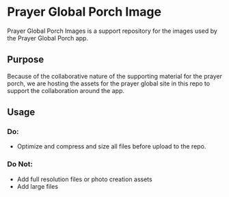 # Prayer Global Porch Image

Prayer Global Porch Images is a support repository for the images used by the Prayer Global Porch app.

## Purpose

Because of the collaborative nature of the supporting material for the prayer porch, we are
hosting the assets for the prayer global site in this repo to support the collaboration around the app.

## Usage

### Do:
 - Optimize and compress and size all files before upload to the repo.

### Do Not:
 - Add full resolution files or photo creation assets
 - Add large files

